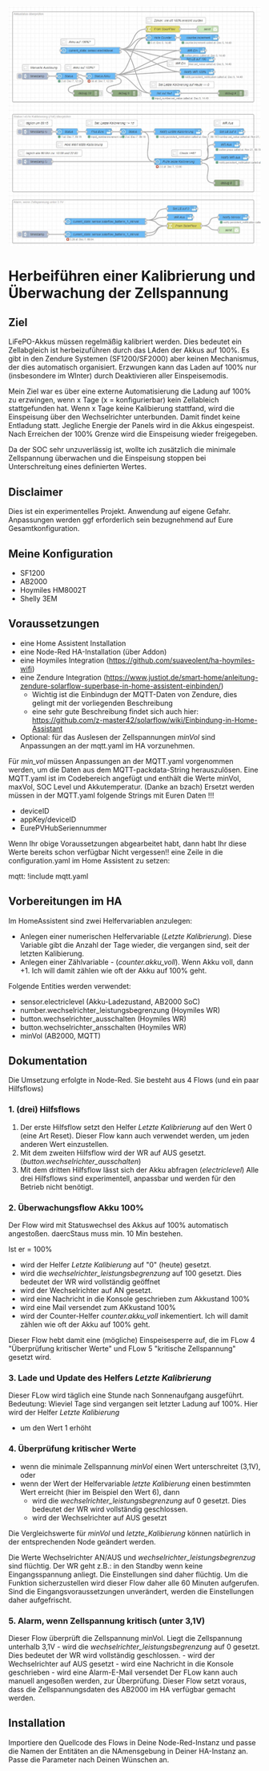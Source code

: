 
![Flow](/Flows_kalibrierung.JPG)

# Herbeiführen einer Kalibrierung und Überwachung der Zellspannung
## Ziel
LiFePO-Akkus müssen regelmäßig kalibriert werden. Dies bedeutet ein Zellabgleich ist herbeizuführen durch das LAden der Akkus auf 100%.
Es gibt in den Zendure Systemen (SF1200/SF2000) aber keinen Mechanismus, der dies automatisch organisiert. 
Erzwungen kann das Laden auf 100% nur (insbesondere im WInter) durch Deaktivieren aller Einspeisemodis.

Mein Ziel war es über eine externe Automatisierung die Ladung auf 100% zu erzwingen, wenn x Tage (x = konfigurierbar) kein Zellableich stattgefunden hat.
Wenn x Tage keine Kalibierung stattfand, wird die Einspeisung über den Wechselrichter unterbunden. Damit findet keine Entladung statt. Jegliche Energie der Panels wird in die Akkus eingespeist. 
Nach Erreichen der 100% Grenze wird die Einspeisung wieder freigegeben.

Da der SOC sehr unzuverlässig ist, wollte ich zusätzlich die minimale Zellspannung überwachen und die Einspeisung stoppen bei Unterschreitung eines definierten Wertes.

## Disclaimer
Dies ist ein experimentelles Projekt. Anwendung auf eigene Gefahr.
Anpassungen werden ggf erforderlich sein bezugnehmend auf Eure Gesamtkonfiguration.

## Meine Konfiguration
 - SF1200
 - AB2000
 - Hoymiles HM8002T
 - Shelly 3EM

## Voraussetzungen
 - eine Home Assistent Installation
 - eine Node-Red HA-Installation (über Addon)
 - eine Hoymiles Integration (https://github.com/suaveolent/ha-hoymiles-wifi)
 - eine Zendure Integration (https://www.justiot.de/smart-home/anleitung-zendure-solarflow-superbase-in-home-assistent-einbinden/)
      - Wichtig ist die Einbindugn der MQTT-Daten von Zendure, dies gelingt mit der vorliegenden Beschreibung 
      - eine sehr gute Beschreibung findet sich auch hier: https://github.com/z-master42/solarflow/wiki/Einbindung-in-Home-Assistant
 - Optional: für das Auslesen der Zellspannungen _minVol_ sind Anpassungen an der mqtt.yaml im HA vorzunehmen.

Für _min_vol_ müssen Anpassungen an der MQTT.yaml vorgenommen werden, um die Daten aus dem MQTT-packdata-String herauszulösen.
Eine MQTT.yaml ist im Codebereich angefügt und enthält die Werte minVol, maxVol, SOC Level und Akkutemperatur. (Danke an bzach)
Ersetzt werden müssen in der MQTT.yaml folgende Strings mit Euren Daten !!!

 - deviceID
 - appKey/deviceID
 - EurePVHubSeriennummer
 
Wenn Ihr obige Voraussetzungen abgearbeitet habt, dann habt Ihr diese Werte bereits schon verfügbar
Nicht vergessen!! eine Zeile in die configuration.yaml im Home Assistent zu setzen:

mqtt: !include mqtt.yaml

## Vorbereitungen im HA
Im HomeAssistent sind zwei Helfervariablen anzulegen:
 - Anlegen einer numerischen Helfervariable (_Letzte Kalibrierung_). Diese Variable gibt die Anzahl der Tage wieder, die vergangen sind, seit der letzten Kalibierung.
 - Anlegen einer Zählvariable - (_counter.akku_voll_). Wenn Akku voll, dann +1.  Ich will damit zählen wie oft der Akku auf 100% geht.  

Folgende Entities werden verwendet:
 - sensor.electriclevel (Akku-Ladezustand, AB2000 SoC)
 - number.wechselrichter_leistungsbegrenzung (Hoymiles WR) 
 - button.wechselrichter_ausschalten (Hoymiles WR)
 - button.wechselrichter_ansschalten (Hoymiles WR)
 - minVol (AB2000, MQTT)

## Dokumentation
Die Umsetzung erfolgte in Node-Red.
Sie besteht aus 4 Flows (und ein paar Hilfsflows)

### 1. (drei) Hilfsflows
 1. Der erste Hilfsflow setzt den Helfer _Letzte Kalibrierung_ auf den Wert 0 (eine Art Reset). Dieser Flow kann auch verwendet werden, um jeden anderen Wert einzustellen.
 2. Mit dem zweiten Hilfsflow wird der WR auf AUS gesetzt. (_button.wechselrichter_ausschalten_)
 3. Mit dem dritten Hilfsflow lässt sich der Akku abfragen (_electriclevel_)
 Alle drei Hilfsflows sind experimentell, anpassbar und werden für den Betrieb nicht benötigt.

### 2. Überwachungsflow Akku 100%
Der Flow wird mit Statuswechsel des Akkus auf 100% automatisch angestoßen. daercStaus muss min. 10 Min bestehen.

Ist er = 100% 
 - wird der Helfer _Letzte Kalibierung_ auf "0" (heute) gesetzt.
 - wird die _wechselrichter_leistungsbegrenzung_ auf 100 gesetzt. Dies bedeutet der WR wird vollständig geöffnet
 - wird der Wechselrichter auf AN gesetzt.
 - wird eine Nachricht in die Konsole geschrieben zum Akkustand 100%
 - wird eine Mail versendet zum AKkustand 100%
 - wird der Counter-Helfer _counter.akku_voll_ inkementiert.  Ich will damit zählen wie oft der Akku auf 100% geht.

Dieser Flow hebt damit eine (mögliche) Einspeisesperre auf, die im FLow 4 "Überprüfung kritischer Werte" und FLow 5 "kritische Zellspannung" gesetzt wird.

### 3. Lade und Update des Helfers _Letzte Kalibrierung_
Dieser FLow wird täglich eine Stunde nach Sonnenaufgang ausgeführt.
Bedeutung: Wieviel Tage sind vergangen seit letzter Ladung auf 100%.
Hier wird der Helfer _Letzte Kalibierung_
- um den Wert 1 erhöht

### 4. Überprüfung kritischer Werte
 - wenn die minimale Zellspannung _minVol_ einen Wert unterschreitet (3,1V), oder
 - wenn der Wert der Helfervariable _letzte Kalibierung_ einen bestimmten Wert erreicht (hier im Beispiel den Wert 6), dann 
    - wird die _wechselrichter_leistungsbegrenzung_ auf 0 gesetzt. Dies bedeutet der WR wird vollständig geschlossen.
    - wird der Wechselrichter auf AUS gesetzt
    
Die Vergleichswerte für _minVol_ und _letzte_Kalibierung_ können natürlich in der entsprechenden Node geändert werden.

Die Werte Wechselrichter AN/AUS und _wechselrichter_leistungsbegrenzug_ sind flüchtig. 
Der WR  geht z.B.: in den Standby wenn keine Eingangsspannung anliegt. Die Einstellungen sind daher flüchtig. 
Um die Funktion sicherzustellen wird dieser Flow daher alle 60 Minuten aufgerufen. 
Sind die Eingangsvoraussetzungen unverändert, werden die Einstellungen daher aufgefrischt.

### 5. Alarm, wenn Zellspannung kritisch (unter 3,1V)
Dieser Flow überprüft die Zellspannung minVol.
Liegt die Zellspannung unterhalb 3,1V
    - wird die _wechselrichter_leistungsbegrenzung_ auf 0 gesetzt. Dies bedeutet der WR wird vollständig geschlossen.
    - wird der Wechselrichter auf AUS gesetzt
    - wird eine Nachricht in die Konsole geschrieben
    - wird eine Alarm-E-Mail versendet
Der FLow kann auch manuell angesoßen werden, zur Überprüfung.
Dieser Flow setzt voraus, dass die Zellspannungsdaten des AB2000 im HA verfügbar gemacht werden.


## Installation
Importiere den Quellcode des Flows in Deine Node-Red-Instanz und passe die Namen der Entitäten an die NAmensgebung in Deiner HA-Instanz an.
Passe die Parameter nach Deinen Wünschen an.
